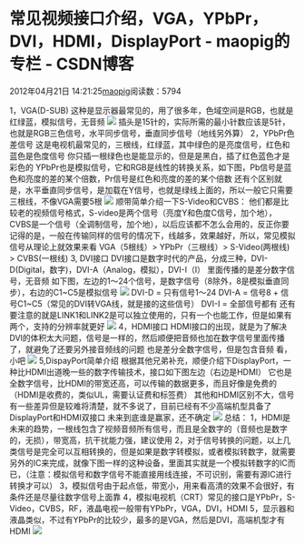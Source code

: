# 常见视频接口介绍，VGA，YPbPr，DVI，HDMI，DisplayPort - maopig的专栏 - CSDN博客
2012年04月21日 14:21:25[maopig](https://me.csdn.net/maopig)阅读数：5794

1，VGA(D-SUB)
这种是显示器最常见的，用了很多年，色域空间是RGB，也就是红绿蓝，模拟信号，无音频
![](http://www.consolegames.ro/forum/attachments/f9-microsoft-xbox-360/21857d1241344056-xbox-360-audio-video-mod-vga_pinout.jpg)
插头是15针的，实际所需的最小针数应该是5针，也就是RGB三色信号，水平同步信号，垂直同步信号（地线另外算）
2，YPbPr色差信号
这是电视机最常见的，三根线，红绿蓝，其中绿色的是亮度信号，红色和蓝色是色度信号
你只插一根绿色也是能显示的，但是是黑白，插了红色蓝色才是彩色的
YPbPr也是模拟信号，它和RGB是线性的转换关系，如下图，Pb信号是蓝色和亮度的差的某个倍数，Pr信号是红色和亮度的差的某个倍数
还有个区别就是，水平垂直同步信号，是加载在Y信号，也就是绿线上面的，所以一般它只需要三根线，不像VGA需要5根
![](http://img.tfd.com/cde/YUV.GIF)
顺带简单介绍一下S-Video和CVBS：
他们都是比较老的视频信号格式，S-video是两个信号（亮度Y和色度C信号，加个地），CVBS是一个信号（全调制信号，加个地），以后应该都不怎么会用的，反正你要记得的是，一般在传输同样的信号的情况下，线越多，效果越好，所以，常见模拟信号从理论上就效果来看
VGA（5根线）> YPbPr（三根线）> S-Video(两根线) > CVBS(一根线)
3, DVI接口
DVI接口是数字时代的产品，分成三种，DVI-D(Digital，数字)，DVI-A（Analog，模拟），DVI-I（I）
里面传播的是差分数字信号，无音频
如下图，左边的1～24个信号，是数字信号（8除外，8是模拟垂直同步），右边的C1~C5是模拟信号
![](http://techpubs.sgi.com/library/dynaweb_docs/hdwr/SGI_EndUser/books/SGI_PRISM_UG/sgi_html/figures/pinout.DVI-connector.gif)
DVI-D = 只有信号1～24 
DVI-A = 信号8 + 信号C1~C5（常见的DVI转VGA线，就是接的这些信号） 
DVI-I = 全部信号都有
还有要注意的就是LINK1和LINK2是可以独立使用的，只有一个也能工作，但是如果有两个，支持的分辨率就更好
![](http://bak2.beareyes.com.cn/2/lib/200708/15/376/image007.png)
4，HDMI接口
HDMI接口的出现，就是为了解决DVI的体积太大问题，信号是一样的，然后顺便把音频也加在数字信号里面传播了，就避免了还要另外接音频线的问题
也是差分全数字信号，但是包含音频
看，小吧
![](http://www.it.com.cn/f/diy/077/4/07622_diy_vx2435wm_5m.jpg)
5,DispayPort简单介绍
根据其他兄弟补充，顺便介绍下DisplayPort，一种比HDMI出道晚一些的数字传输技术，接口如下图左边（右边是HDMI）
它也是全数字信号，比HDMI的带宽还高，可以传输的数据更多，而且好像是免费的（HDMI是收费的，类似UL，需要认证费和标签费）
其他和HDMI区别不大，信号有一些差异但是较难将清楚，就不多说了，目前已经有不少高端机型具备了DisplayPort和HDMI双接口
未来到底谁是赢家，还不确定
![](http://diy.yesky.com/imagelist/2007/261/2azy1u89yy3y.jpg)
总结：
1，HDMI是未来的趋势，一根线包含了视频音频所有信号，而且是全数字的（音频也是数字的，无损），带宽高，抗干扰能力强，建议使用
2，对于信号转换的问题，以上几类信号是完全可以互相转换的，但是如果是数字转模拟，或者模拟转数字，就需要另外的IC来完成，就像下图一样的这种设备，里面其实就是一个模拟转数字的IC而已，（注意：模拟信号和数字信号不能直接用线连接，不可识别，需要有源IC进行转换才可以）
3，模拟信号由于起点低，带宽小，用来看高清的效果不会很好，有条件还是尽量往数字信号上面靠
4，模拟电视机（CRT）常见的接口是YPbPr，S-Video，CVBS，RF，液晶电视一般带有YPbPr，VGA，DVI，HDMI
5，显示器和液晶类似，不过有YPbPr的比较少，最多的是VGA，然后是DVI，高端机型才有HDMI
![](https://img-my.csdn.net/uploads/201204/21/1334991053_5935.jpg)
